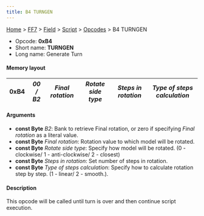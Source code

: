 ```yaml
---
title: B4 TURNGEN
---
```


[Home](/Main%20Page.md) > [FF7](/FF7.md) > [Field](/FF7/Field.md) > [Script](/FF7/Field/Script.md) > [Opcodes](/FF7/Field/Script/Opcodes.md) > B4 TURNGEN

-   Opcode: **0xB4**
-   Short name: **TURNGEN**
-   Long name: Generate Turn

#### Memory layout

| 0xB4 | *00 / B2* | *Final rotation* | *Rotate side type* | *Steps in rotation* | *Type of steps calculation* |
|------|-----------|------------------|--------------------|---------------------|-----------------------------|

#### Arguments

-   **const Byte** *B2*: Bank to retrieve Final rotation, or zero if
    specifying *Final rotation* as a literal value.
-   **const Byte** *Final rotation*: Rotation value to which model will
    be rotated.
-   **const Byte** *Rotate side type*: Specify how model will be
    rotated. (0 - clockwise/ 1 - anti-clockwise/ 2 - closest)
-   **const Byte** *Steps in rotation*: Set number of steps in rotation.
-   **const Byte** *Type of steps calculation*: Specify how to calculate
    rotation step by step. (1 - linear/ 2 - smooth.).

#### Description

This opcode will be called until turn is over and then continue script
execution.
